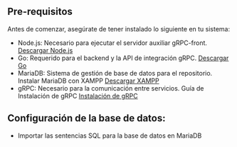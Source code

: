 ## Pre-requisitos
Antes de comenzar, asegúrate de tener instalado lo siguiente en tu sistema:

- Node.js: Necesario para ejecutar el servidor auxiliar gRPC-front. [Descargar Node.js](https://nodejs.org/)
- Go: Requerido para el backend y la API de integración gRPC. [Descargar Go](https://go.dev/doc/install)
- MariaDB: Sistema de gestión de base de datos para el repositorio. Instalar MariaDB con XAMPP [Descargar XAMPP](https://www.apachefriends.org/es/index.html)
- gRPC: Necesario para la comunicación entre servicios. Guía de Instalación de gRPC [Instalación de gRPC](https://grpc.io/docs/languages/go/quickstart/)

## Configuración de la base de datos:
- Importar las sentencias SQL para la base de datos en MariaDB



